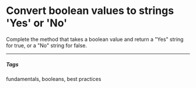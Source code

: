 # Convert boolean values to strings 'Yes' or 'No'
Complete the method that takes a boolean value and return a "Yes" string for true, or a "No" string for false.
<hr>
<h5>Tags</h5>
<p>fundamentals, booleans, best practices</p>